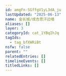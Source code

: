 ```yaml
---
id: amgFn-SGffgV1yL3dA_ju
lastUpdated: "2025-06-13"
name: 金长城/成吉思汗边墙
aliases: []
layer: 3
categoryId: cat_1YBqIhJq
tagIds:
  - tag_bfXWRiBt
nsfw: false
parent: ""
relatedEntries: []
timelineEvents: []
titledLinks: []
---
```


